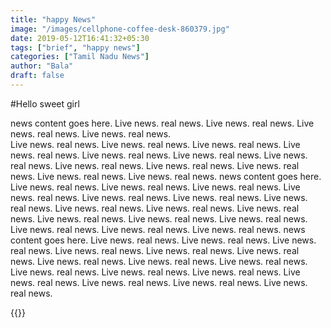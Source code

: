 ```yaml
---
title: "happy News"
image: "/images/cellphone-coffee-desk-860379.jpg"
date: 2019-05-12T16:41:32+05:30
tags: ["brief", "happy news"]
categories: ["Tamil Nadu News"]
author: "Bala"
draft: false
---
```


#Hello sweet girl

news content goes here. Live news. real news.  Live news. real news.  Live news. real news.  Live news. real news.  
Live news. real news.  Live news. real news.  Live news. real news.  Live news. real news.  Live news. real news.  Live news. real news.  Live news. real news.  Live news. real news.  Live news. real news.  Live news. real news.  Live news. real news.  Live news. real news.
news content goes here. Live news. real news.  Live news. real news.  Live news. real news.  Live news. real news.  Live news. real news.  Live news. real news.  Live news. real news.  Live news. real news.  Live news. real news.  Live news. real news.  Live news. real news.  Live news. real news.  Live news. real news.  Live news. real news.  Live news. real news.  Live news. real news.
news content goes here. Live news. real news.  Live news. real news.  Live news. real news.  Live news. real news.  Live news. real news.  Live news. real news.  Live news. real news.  Live news. real news.  Live news. real news.  Live news. real news.  Live news. real news.  Live news. real news.  Live news. real news.  Live news. real news.  Live news. real news.  Live news. real news.

{{<youtube WX9TDlEoQFo>}}